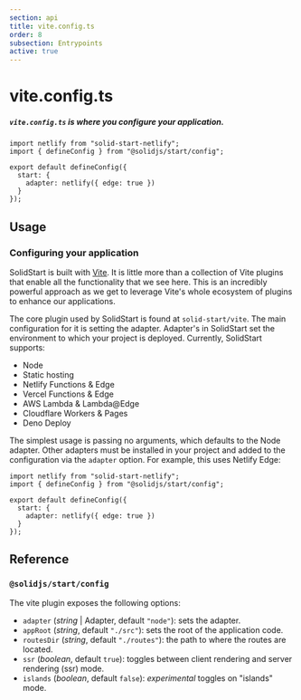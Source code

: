 ```yaml
---
section: api
title: vite.config.ts
order: 8
subsection: Entrypoints
active: true
---
```


# vite.config.ts

##### `vite.config.ts` is where you configure your application.

<div class="text-lg">

```tsx
import netlify from "solid-start-netlify";
import { defineConfig } from "@solidjs/start/config";

export default defineConfig({
  start: {
    adapter: netlify({ edge: true })
  }
});
```

</div>

<table-of-contents></table-of-contents>

## Usage

### Configuring your application

SolidStart is built with [Vite](https://vitejs.dev). It is little more than a collection of Vite plugins that enable all the functionality that we see here. This is an incredibly powerful approach as we get to leverage Vite's whole ecosystem of plugins to enhance our applications.

The core plugin used by SolidStart is found at `solid-start/vite`. The main configuration for it is setting the adapter. Adapter's in SolidStart set the environment to which your project is deployed. Currently, SolidStart supports:

- Node
- Static hosting
- Netlify Functions & Edge
- Vercel Functions & Edge
- AWS Lambda & Lambda@Edge
- Cloudflare Workers & Pages
- Deno Deploy

The simplest usage is passing no arguments, which defaults to the Node adapter. Other adapters must be installed in your project and added to the configuration via the `adapter` option. For example, this uses Netlify Edge:

```tsx
import netlify from "solid-start-netlify";
import { defineConfig } from "@solidjs/start/config";

export default defineConfig({
  start: {
    adapter: netlify({ edge: true })
  }
});
```

## Reference

### `@solidjs/start/config`

The vite plugin exposes the following options:

- `adapter` (_string_ | Adapter, default `"node"`): sets the adapter.
- `appRoot` (_string_, default `"./src"`): sets the root of the application code.
- `routesDir` (_string_, default `"./routes"`): the path to where the routes are located.
- `ssr` (_boolean_, default `true`): toggles between client rendering and server rendering (ssr) mode.
- `islands` (_boolean_, default `false`): _experimental_ toggles on "islands" mode.
